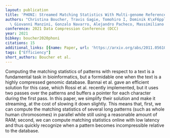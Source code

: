 ```yaml
---
layout: publication
title: 'PHONI: Streamed Matching Statistics With Multi-genome References'
authors: "Christina Boucher, Travis Gagie, Tomohiro I, Dominik K\xF6ppl, Ben Langmead,\
  \ Giovanni Manzini, Gonzalo Navarro, Alejandro Pacheco, Massimiliano Rossi"
conference: 2021 Data Compression Conference (DCC)
year: 2021
bibkey: boucher2020phoni
citations: 15
additional_links: [{name: Paper, url: 'https://arxiv.org/abs/2011.05610'}]
tags: ["Efficiency"]
short_authors: Boucher et al.
---
```

Computing the matching statistics of patterns with respect to a text is a
fundamental task in bioinformatics, but a formidable one when the text is a
highly compressed genomic database. Bannai et al. gave an efficient solution
for this case, which Rossi et al. recently implemented, but it uses two passes
over the patterns and buffers a pointer for each character during the first
pass. In this paper, we simplify their solution and make it streaming, at the
cost of slowing it down slightly. This means that, first, we can compute the
matching statistics of several long patterns (such as whole human chromosomes)
in parallel while still using a reasonable amount of RAM; second, we can
compute matching statistics online with low latency and thus quickly recognize
when a pattern becomes incompressible relative to the database.
